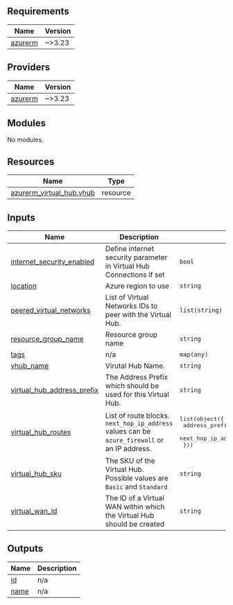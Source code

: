 <!-- BEGIN_TF_DOCS -->
## Requirements

| Name | Version |
|------|---------|
| <a name="requirement_azurerm"></a> [azurerm](#requirement\_azurerm) | ~>3.23 |

## Providers

| Name | Version |
|------|---------|
| <a name="provider_azurerm"></a> [azurerm](#provider\_azurerm) | ~>3.23 |

## Modules

No modules.

## Resources

| Name | Type |
|------|------|
| [azurerm_virtual_hub.vhub](https://registry.terraform.io/providers/hashicorp/azurerm/latest/docs/resources/virtual_hub) | resource |

## Inputs

| Name | Description | Type | Default | Required |
|------|-------------|------|---------|:--------:|
| <a name="input_internet_security_enabled"></a> [internet\_security\_enabled](#input\_internet\_security\_enabled) | Define internet security parameter in Virtual Hub Connections if set | `bool` | `null` | no |
| <a name="input_location"></a> [location](#input\_location) | Azure region to use | `string` | n/a | yes |
| <a name="input_peered_virtual_networks"></a> [peered\_virtual\_networks](#input\_peered\_virtual\_networks) | List of Virtual Networks IDs to peer with the Virtual Hub. | `list(string)` | `[]` | no |
| <a name="input_resource_group_name"></a> [resource\_group\_name](#input\_resource\_group\_name) | Resource group name | `string` | n/a | yes |
| <a name="input_tags"></a> [tags](#input\_tags) | n/a | `map(any)` | `{}` | no |
| <a name="input_vhub_name"></a> [vhub\_name](#input\_vhub\_name) | Virutal Hub Name. | `string` | n/a | yes |
| <a name="input_virtual_hub_address_prefix"></a> [virtual\_hub\_address\_prefix](#input\_virtual\_hub\_address\_prefix) | The Address Prefix which should be used for this Virtual Hub. | `string` | n/a | yes |
| <a name="input_virtual_hub_routes"></a> [virtual\_hub\_routes](#input\_virtual\_hub\_routes) | List of route blocks. `next_hop_ip_address` values can be `azure_firewall` or an IP address. | <pre>list(object({<br>    address_prefixes    = list(string),<br>    next_hop_ip_address = string<br>  }))</pre> | `[]` | no |
| <a name="input_virtual_hub_sku"></a> [virtual\_hub\_sku](#input\_virtual\_hub\_sku) | The SKU of the Virtual Hub. Possible values are `Basic` and `Standard` | `string` | `"Standard"` | no |
| <a name="input_virtual_wan_id"></a> [virtual\_wan\_id](#input\_virtual\_wan\_id) | The ID of a Virtual WAN within which the Virtual Hub should be created | `string` | n/a | yes |

## Outputs

| Name | Description |
|------|-------------|
| <a name="output_id"></a> [id](#output\_id) | n/a |
| <a name="output_name"></a> [name](#output\_name) | n/a |
<!-- END_TF_DOCS -->